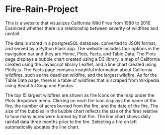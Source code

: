 # Fire-Rain-Project

This is a website that visualizes California Wild Fires from 1980 to 2016. Examined whether there is a relationship between severity of wildfires and rainfall. 

The data is stored in a postgresSQL database, converted to JSON format, and served by a Python Flask app. The website includes four options in the navigation bar and they are Home, Plots, Facts, and Table Data. The Plots page displays a bubble chart created using a D3 library, a map of California created using the Javascript library Leaflet, and a line chart created using Plotly.js. The Facts page contains insightful information about California wildfires, such as the deadliest wildfire, and the largest wildfire. As for the Table Data page, there is a table of wildfires that is scraped from Wikipedia using Beautiful Soup and Pandas.

The top 15 largest wildfires are shown as fire icons on the map under the Plots dropdown menu. Clicking on each fire icon displays the name of the fire, the number of acres burned from the fire, and the date of the fire. The size of the bubbles in the bubble chart reflects the size of the fires relative to how many acres were burned by that fire. The line chart shows daily rainfall data three months prior to the fire. Selecting a fire on left automatically updates the line chart. 


